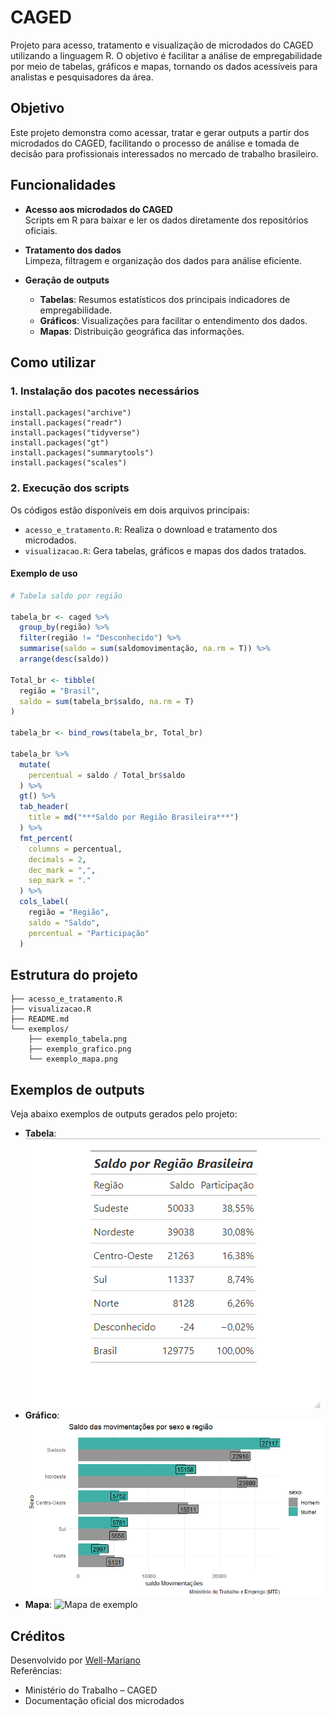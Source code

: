 # CAGED

Projeto para acesso, tratamento e visualização de microdados do CAGED utilizando a linguagem R. O objetivo é facilitar a análise de empregabilidade por meio de tabelas, gráficos e mapas, tornando os dados acessíveis para analistas e pesquisadores da área.

## Objetivo

Este projeto demonstra como acessar, tratar e gerar outputs a partir dos microdados do CAGED, facilitando o processo de análise e tomada de decisão para profissionais interessados no mercado de trabalho brasileiro.

## Funcionalidades

- **Acesso aos microdados do CAGED**  
  Scripts em R para baixar e ler os dados diretamente dos repositórios oficiais.

- **Tratamento dos dados**  
  Limpeza, filtragem e organização dos dados para análise eficiente.

- **Geração de outputs**  
  - **Tabelas**: Resumos estatísticos dos principais indicadores de empregabilidade.
  - **Gráficos**: Visualizações para facilitar o entendimento dos dados.
  - **Mapas**: Distribuição geográfica das informações.

## Como utilizar

### 1. Instalação dos pacotes necessários

```
install.packages("archive")
install.packages("readr")
install.packages("tidyverse")
install.packages("gt")
install.packages("summarytools")
install.packages("scales")
```

### 2. Execução dos scripts

Os códigos estão disponíveis em dois arquivos principais:

- `acesso_e_tratamento.R`: Realiza o download e tratamento dos microdados.
- `visualizacao.R`: Gera tabelas, gráficos e mapas dos dados tratados.

#### Exemplo de uso

```r
# Tabela saldo por região

tabela_br <- caged %>%
  group_by(região) %>%
  filter(região != "Desconhecido") %>%
  summarise(saldo = sum(saldomovimentação, na.rm = T)) %>%
  arrange(desc(saldo))

Total_br <- tibble(
  região = "Brasil",
  saldo = sum(tabela_br$saldo, na.rm = T)
)

tabela_br <- bind_rows(tabela_br, Total_br)

tabela_br %>%
  mutate(
    percentual = saldo / Total_br$saldo
  ) %>%
  gt() %>%
  tab_header(
    title = md("***Saldo por Região Brasileira***")
  ) %>%
  fmt_percent(
    columns = percentual,
    decimals = 2,
    dec_mark = ",",
    sep_mark = "."
  ) %>%
  cols_label(
    região = "Região",
    saldo = "Saldo",
    percentual = "Participação"
  )
```

## Estrutura do projeto

```
├── acesso_e_tratamento.R
├── visualizacao.R
├── README.md
└── exemplos/
    ├── exemplo_tabela.png
    ├── exemplo_grafico.png
    └── exemplo_mapa.png
```

## Exemplos de outputs

Veja abaixo exemplos de outputs gerados pelo projeto:

- **Tabela**:  
![Exemplo de tabela](Exemplo_Tabela.png)
- **Gráfico**:  
![Gráfico de exemplo](Exemplo_Grafico.png)
- **Mapa**:
![Mapa de exemplo](exemplos/exemplo_mapa.png)

## Créditos

Desenvolvido por [Well-Mariano](https://github.com/Well-Mariano)  
Referências:  
- Ministério do Trabalho – CAGED  
- Documentação oficial dos microdados

